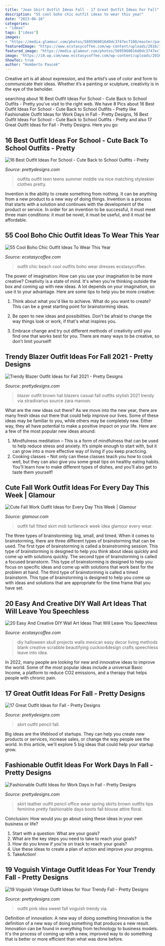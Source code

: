 ```yaml
---
title: "Jean Skirt Outfit Ideas Fall - 17 Great Outfit Ideas For Fall"
description: "55 cool boho chic outfit ideas to wear this year"
date: "2023-06-18"
categories:
- "ideas"
tags: ["ideas"]
images:
- "https://media.glamour.com/photos/5695960016d0dc3747ec7108/master/pass/fashion-2015-10-fall-work-outfit-idea-midi-fitted-turtleneck-main.jpg"
featuredImage: "https://www.ecstasycoffee.com/wp-content/uploads/2016/11/Beach-Outfit29.jpg"
featured_image: "https://media.glamour.com/photos/5695960016d0dc3747ec7108/master/pass/fashion-2015-10-fall-work-outfit-idea-midi-fitted-turtleneck-main.jpg"
image: "https://i0.wp.com/www.ecstasycoffee.com/wp-content/uploads/2016/09/DIY-skull-wall-art.jpg?resize=600%2C896"
ShowToc: true
author: "Humberto Paucek"
---
```



Creative art is all about expression, and the artist’s use of color and form to communicate their ideas. Whether it’s a painting or sculpture, creativity is in the eye of the beholder.

	

		
searching about 16 Best Outfit Ideas For School - Cute Back to School Outfits - Pretty you've visit to the right web. We have 8 Pics about 16 Best Outfit Ideas For School - Cute Back to School Outfits - Pretty like Fashionable Outfit Ideas for Work Days in Fall - Pretty Designs, 16 Best Outfit Ideas For School - Cute Back to School Outfits - Pretty and also 17 Great Outfit Ideas for Fall - Pretty Designs. Here you go:
		
    
## 16 Best Outfit Ideas For School - Cute Back To School Outfits - Pretty

<img loading=lazy src="http://www.prettydesigns.com/wp-content/uploads/2016/06/16-cute-outfit-ideas-for-school-7.jpg" onerror="this.onerror=null;this.src='https://tse1.mm.bing.net/th?id=OIP.Q2ADZZf6-VtgaPztnT-EfwHaML&amp;pid=15.1';" alt="16 Best Outfit Ideas For School - Cute Back to School Outfits - Pretty">

_Source: prettydesigns.com_

>outfits outfit teen teens summer middle via nice matching styleskier clothes pretty. 

	

Invention is the ability to create something from nothing. It can be anything from a new product to a new way of doing things. Invention is a process that starts with a solution and continues with the development of the product or service. In order for an invention to be successful, it must meet three main conditions: it must be novel, it must be useful, and it must be affordable.

    
## 55 Cool Boho Chic Outfit Ideas To Wear This Year

<img loading=lazy src="https://www.ecstasycoffee.com/wp-content/uploads/2016/11/Beach-Outfit29.jpg" onerror="this.onerror=null;this.src='https://tse1.mm.bing.net/th?id=OIP.JrzOLZJv_8qBmdPrhjM7-wHaLH&amp;pid=15.1';" alt="55 Cool Boho Chic Outfit Ideas To Wear This Year">

_Source: ecstasycoffee.com_

>outfit chic beach cool outfits boho wear dresses ecstasycoffee. 

	

The power of imagination: How can you use your imagination to be more creative?
Creativity is a state of mind. It's when you're thinking outside the box and coming up with new ideas. A lot depends on your imagination, so use it to your advantage. Here are some tips to help you be more creative:
1. Think about what you'd like to achieve. What do you want to create? This can be a great starting point for brainstorming ideas.

2. Be open to new ideas and possibilities. Don't be afraid to change the way things look or work, if that's what inspires you.

3. Embrace change and try out different methods of creativity until you find one that works best for you. There are many ways to be creative, so don't limit yourself!

    
## Trendy Blazer Outfit Ideas For Fall 2021 - Pretty Designs

<img loading=lazy src="https://www.prettydesigns.com/wp-content/uploads/2014/09/Brown-Blazer-Outfit-with-a-Hat.jpg" onerror="this.onerror=null;this.src='https://tse4.mm.bing.net/th?id=OIP.T_VfDUU3jTF5sGvki8kAuAHaK3&amp;pid=15.1';" alt="Trendy Blazer Outfit Ideas for Fall 2021 - Pretty Designs">

_Source: prettydesigns.com_

>blazer outfit brown hat blazers casual fall outfits stylish 2021 trendy via stradivarius source zara maroon. 

	

What are the new ideas out there?
As we move into the new year, there are many fresh ideas out there that could help improve our lives. Some of these ideas may be familiar to you, while others may be completely new. Either way, they all have potential to make a positive impact on your life. Here are a few of the most popular new ideas around: 
1. Mindfulness meditation – This is a form of mindfulness that can be used to help reduce stress and anxiety. It’s simple enough to start with, but it can grow into a more effective way of living if you keep practicing. 
2. Cooking classes – Not only can these classes teach you how to cook well, but they can also give you some great tips on healthy eating habits. You’ll learn how to make different types of dishes, and you’ll also get to taste them yourself!

    
## Cute Fall Work Outfit Ideas For Every Day This Week | Glamour

<img loading=lazy src="https://media.glamour.com/photos/5695960016d0dc3747ec7108/master/pass/fashion-2015-10-fall-work-outfit-idea-midi-fitted-turtleneck-main.jpg" onerror="this.onerror=null;this.src='https://tse1.mm.bing.net/th?id=OIP.p1qGHFTA8MaIjrk2qkkaAAHaLH&amp;pid=15.1';" alt="Cute Fall Work Outfit Ideas for Every Day This Week | Glamour">

_Source: glamour.com_

>outfit fall fitted skirt midi turtleneck week idea glamour every wear. 

	

The three types of brainstorming: big, small, and timed.
When it comes to brainstorming, there are three different types of brainstorming that can be used. The first type of brainstorming is called a brainstroming session. This type of brainstorming is designed to help you think about ideas quickly and come up with solutions quickly. The second type of brainstorming is called a focused brainstorm. This type of brainstorming is designed to help you focus on specific ideas and come up with solutions that work best for the problem at hand. The third type of brainstorming is called a timed brainstorm. This type of brainstorming is designed to help you come up with ideas and solutions that are appropriate for the time frame that you have set.

    
## 20 Easy And Creative DIY Wall Art Ideas That Will Leave You Speechless

<img loading=lazy src="https://i0.wp.com/www.ecstasycoffee.com/wp-content/uploads/2016/09/DIY-skull-wall-art.jpg?resize=600%2C896" onerror="this.onerror=null;this.src='https://tse4.mm.bing.net/th?id=OIP.PFbWMQtR5nAiCjZckOa2YgHaLD&amp;pid=15.1';" alt="20 Easy And Creative DIY Wall Art Ideas That Will Leave You Speechless">

_Source: ecstasycoffee.com_

>diy halloween skull projects walls mexican easy decor living methods blank creative scrabble beautifying cuckoo4design crafts speechless leave into idea. 

	

In 2022, many people are looking for new and innovative ideas to improve the world. Some of the most popular ideas include a universal Basic Income, a platform to reduce CO2 emissions, and a therapy that helps people with chronic pain.

    
## 17 Great Outfit Ideas For Fall - Pretty Designs

<img loading=lazy src="https://www.prettydesigns.com/wp-content/uploads/2015/09/Pencil-Skirt.jpg" onerror="this.onerror=null;this.src='https://tse1.mm.bing.net/th?id=OIP.paeq-mxH-YZzy1-7Gul5NgHaMy&amp;pid=15.1';" alt="17 Great Outfit Ideas for Fall - Pretty Designs">

_Source: prettydesigns.com_

>skirt outfit pencil fall. 

	

Big ideas are the lifeblood of startups. They can help you create new products or services, increase sales, or change the way people see the world. In this article, we'll explore 5 big ideas that could help your startup grow.

    
## Fashionable Outfit Ideas For Work Days In Fall - Pretty Designs

<img loading=lazy src="http://www.prettydesigns.com/wp-content/uploads/2014/07/Feminine-Office-Look-for-Spring.jpg" onerror="this.onerror=null;this.src='https://tse3.mm.bing.net/th?id=OIP.r7TefuMGUklKQFAZoKLHcQHaK1&amp;pid=15.1';" alt="Fashionable Outfit Ideas for Work Days in Fall - Pretty Designs">

_Source: prettydesigns.com_

>skirt leather outfit pencil office wear spring skirts brown outfits tips feminine pretty fashionable days boots fall blouse attire floral. 

	

Conclusion: How would you go about using these ideas in your own business or life?
1. Start with a question: What are your goals? 
2. What are the key steps you need to take to reach your goals? 
3. How do you know if you're on track to reach your goals? 
4. Use these ideas to create a plan of action and improve your progress. 
5. TakeAction!

    
## 19 Voguish Vintage Outfit Ideas For Your Trendy Fall - Pretty Designs

<img loading=lazy src="http://www.prettydesigns.com/wp-content/uploads/2014/09/Sweet-Pink-and-Red-Outfit-Idea.jpg" onerror="this.onerror=null;this.src='https://tse1.mm.bing.net/th?id=OIP.KySe63Dye_msGq9g2rPrMgHaLH&amp;pid=15.1';" alt="19 Voguish Vintage Outfit Ideas for Your Trendy Fall - Pretty Designs">

_Source: prettydesigns.com_

>outfit pink idea sweet fall voguish trendy via. 

	

Definition of innovation: A new way of doing something
Innovation is the definition of a new way of doing something that produces a new result. Innovation can be found in everything from technology to business models. It's the process of coming up with a new, improved way to do something that is better or more efficient than what was done before.

